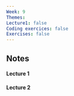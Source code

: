 ```yaml
---
Week: 9
Themes: 
Lecture1: false
Coding exercices: false
Exercises: false
---
```


  

## Notes

  

#### Lecture 1

  

#### Lecture 2

